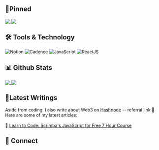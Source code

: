 <!--Pinned Repos-->
## 📌Pinned
<!--Center Cards-->
<a href="https://github.com/AmethystCodes/cadence-quest-submissions">
  <img align="center" src="https://github-readme-stats.vercel.app/api/pin/?username=AmethystCodes&repo=cadence-quest-submissions&theme=tokyonight" />
</a>
<a href="https://github.com/AmethystCodes/100-days-of-cadence">
  <img align="center" src="https://github-readme-stats.vercel.app/api/pin/?username=AmethystCodes&repo=100-days-of-cadence&theme=tokyonight" />
</a>

<!--Tools-->
## 🛠 Tools & Technology

![Notion](https://img.shields.io/badge/Productivity-Notion-informational?style=flat&logo=Notion&logoColor=white&color=38bdae)
![Cadence](https://img.shields.io/badge/Code-Cadence-informational?style=flat&logo=<Notion>&logoColor=white&color=38bdae)
![JavaScript](https://img.shields.io/badge/Code-JavaScript-informational?style=flat&logo=Javascript&logoColor=white&color=38bdae)
![ReactJS](https://img.shields.io/badge/Code-ReatJS-informational?style=flat&logo=React&logoColor=white&color=38bdae)


<!--Stats-->
## 📊 Github Stats

<!--Center Cards-->
<a href="https://github.com/anuraghazra/github-readme-stats">
  <img align="center" src="https://github-readme-stats.vercel.app/api?username=AmethystCodes&count_private=true&show_icons=true&theme=tokyonight" />
</a>
<a href="https://github.com/anuraghazra/github-readme-stats">
  <img align="center" src="https://github-readme-stats.vercel.app/api/top-langs/?username=AmethystCodes&theme=tokyonight" />
</a>

<!--Writings-->
## 📝Latest Writings

Aside from coding, I also write about Web3 on [Hashnode](https://hashnode.com/@AmethystCodes/joinme) -- referral link 🤝 Here are some of my latest articles:
<br><br>
🔗 [Learn to Code: Scrimba's JavaScript for Free 7 Hour Course](https://hashnode.com/post/learn-to-code-scrimbas-learn-javascript-for-free-7-hour-course-ckwmgh024028j2ds1fyqof4pv)

<!--Social Media-->
## 🤝 Connect



